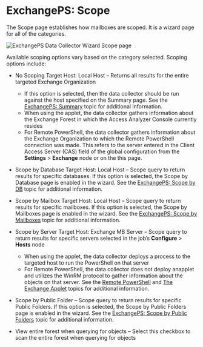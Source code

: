 # ExchangePS: Scope

The Scope page establishes how mailboxes are scoped. It is a wizard page for all of the categories.

![ExchangePS Data Collector Wizard Scope page](/img/product_docs/accessanalyzer/12.0/admin/datacollector/exchangeps/scope.webp)

Available scoping options vary based on the category selected. Scoping options include:

- No Scoping Target Host: Local Host – Returns all results for the entire targeted Exchange
  Organization

    - If this option is selected, then the data collector should be run against the host specified
      on the Summary page. See the [ExchangePS: Summary](/docs/accessanalyzer/12.0/admin/datacollector/exchangeps/summary.md) topic for additional
      information.
    - When using the applet, the data collector gathers information about the Exchange Forest in
      which the Access Analyzer Console currently resides
    - For Remote PowerShell, the data collector gathers information about the Exchange Organization
      to which the Remote PowerShell connection was made. This refers to the server entered in the
      Client Access Server (CAS) field of the global configuration from the **Settings** >
      **Exchange** node or on the this page.

- Scope by Database Target Host: Local Host – Scope query to return results for specific databases.
  If this option is selected, the Scope by Database page is enabled in the wizard. See the
  [ExchangePS: Scope by DB](/docs/accessanalyzer/12.0/admin/datacollector/exchangeps/scopedatabases.md) topic for additional information.
- Scope by Mailbox Target Host: Local Host – Scope query to return results for specific mailboxes.
  If this option is selected, the Scope by Mailboxes page is enabled in the wizard. See the
  [ExchangePS: Scope by Mailboxes](/docs/accessanalyzer/12.0/admin/datacollector/exchangeps/scopemailboxes.md) topic for additional information.
- Scope by Server Target Host: Exchange MB Server – Scope query to return results for specific
  servers selected in the job’s **Configure** > **Hosts** node

    - When using the applet, the data collector deploys a process to the targeted host to run the
      PowerShell on that server
    - For Remote PowerShell, the data collector does not deploy anapplet and utilizes the WinRM
      protocol to gather information about the objects on that server. See the
      [Remote PowerShell](/docs/accessanalyzer/12.0/admin/datacollector/exchangeps/overview#remote-powershell) and
      [The Exchange Applet](/docs/accessanalyzer/12.0/admin/datacollector/exchangeps/overview#the-exchange-applet) topics for additional information.

- Scope by Public Folder – Scope query to return results for specific Public Folders. If this option
  is selected, the Scope by Public Folders page is enabled in the wizard. See the
  [ExchangePS: Scope by Public Folders](/docs/accessanalyzer/12.0/admin/datacollector/exchangeps/scopepublicfolders.md) topic for additional information.
- View entire forest when querying for objects – Select this checkbox to scan the entire forest when
  querying for objects
